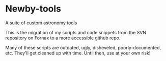 Newby-tools
===========
A suite of custom astronomy tools

This is the migration of my scripts and code snippets from 
the SVN repository on Fornax to a more accessible github repo.

Many of these scripts are outdated, ugly, disheveled, poorly-documented, etc.
They'll get cleaned up with time.
Until then, use at your own risk!
